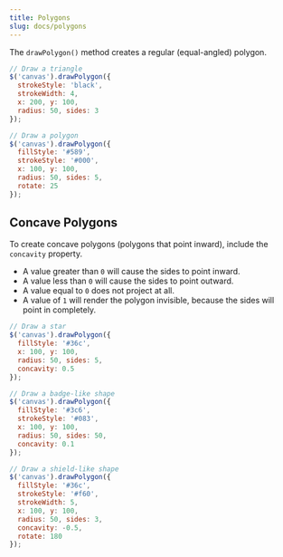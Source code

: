 ```yaml
---
title: Polygons
slug: docs/polygons
---
```


The `drawPolygon()` method creates a regular (equal-angled) polygon.

```js
// Draw a triangle
$('canvas').drawPolygon({
  strokeStyle: 'black',
  strokeWidth: 4,
  x: 200, y: 100,
  radius: 50, sides: 3
});
```

```js
// Draw a polygon
$('canvas').drawPolygon({
  fillStyle: '#589',
  strokeStyle: '#000',
  x: 100, y: 100,
  radius: 50, sides: 5,
  rotate: 25
});
```

## Concave Polygons

To create concave polygons (polygons that point inward), include the `concavity` property.

- A value greater than `0` will cause the sides to point inward.
- A value less than `0` will cause the sides to point outward.
- A value equal to `0` does not project at all.
- A value of `1` will render the polygon invisible, because the sides will point in completely.

```js
// Draw a star
$('canvas').drawPolygon({
  fillStyle: '#36c',
  x: 100, y: 100,
  radius: 50, sides: 5,
  concavity: 0.5
});
```

```js
// Draw a badge-like shape
$('canvas').drawPolygon({
  fillStyle: '#3c6',
  strokeStyle: '#083',
  x: 100, y: 100,
  radius: 50, sides: 50,
  concavity: 0.1
});
```

```js
// Draw a shield-like shape
$('canvas').drawPolygon({
  fillStyle: '#36c',
  strokeStyle: '#f60',
  strokeWidth: 5,
  x: 100, y: 100,
  radius: 50, sides: 3,
  concavity: -0.5,
  rotate: 180
});
```
